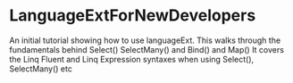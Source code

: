 # LanguageExtForNewDevelopers

An initial tutorial showing how to use languageExt.
This walks through the fundamentals behind Select() SelectMany() and Bind() and Map()
It covers the Linq Fluent and Linq Expression syntaxes when using Select(), SelectMany() etc
